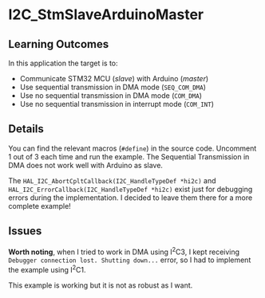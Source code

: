 # I2C_StmSlaveArduinoMaster

## Learning Outcomes
In this application the target is to:
- Communicate STM32 MCU (*slave*) with Arduino (*master*)
- Use sequential transmission in DMA mode (`SEQ_COM_DMA`)
- Use no sequential transmission in DMA mode (`COM_DMA`)
- Use no sequential transmission in interrupt mode (`COM_INT`)

## Details
You can find the relevant macros (`#define`) in the source code. Uncomment 1 out of 3 each time and run the example.
The Sequential Transmission in DMA does not work well with Arduino as slave.

The `HAL_I2C_AbortCpltCallback(I2C_HandleTypeDef *hi2c)` and `HAL_I2C_ErrorCallback(I2C_HandleTypeDef *hi2c)` exist just for debugging errors during the implementation. I decided to leave them there for a more complete example!

## Issues
**Worth noting**, when I tried to work in DMA using I<sup>2</sup>C3, I kept receiving `Debugger connection lost. Shutting down...` error, so I had to implement the example using I<sup>2</sup>C1.

This example is working but it is not as robust as I want.